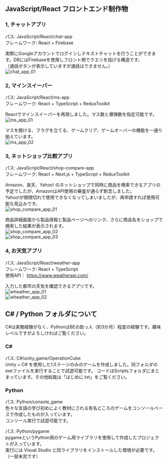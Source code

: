 ## JavaScript/React フロントエンド制作物  
  
### 1, チャットアプリ  
パス: JavaScript/React/chat-app  
フレームワーク: React + Firebase  
  
実際にGoogleアカウントでログインしテキストチャットを行うことができます。DBにはFirebaseを使用しフロント側でクエリを投げる構造です。  
（通話ボタンが表示していますが通話はできません。）  
![chat_app_01](others/readme_images/chat_app_01.png)  
  
  
### 2, マインスイーパー  
パス: JavaScript/React/ms-app  
フレームワーク: React + TypeScript + ReduxToolkit  
  
Reactでマインスイーパーを再現しました。マス数と爆弾数を指定可能です。  
![ms_app_01](others/readme_images/ms_app_01.png)  
  
マスを開ける、フラグを立てる、ゲームクリア、ゲームオーバーの機能を一通り揃えています。  
![ms_app_02](others/readme_images/ms_app_02.png)  
  
  
### 3, ネットショップ比較アプリ  
パス: JavaScript/React/shop-compare-app  
フレームワーク: React + Next.js + TypeScript + ReduxToolkit  
  
Amazon、楽天、Yahoo! のネットショップで同時に商品を検索できるアプリの予定でしたが、AmazonはAPI使用の審査が通らず断念しました。  
Yahoo!が期限切れで使用できなくなってしまいましたが、再申請すれば使用可能な見込みです。  
![shop_compare_app_01](others/readme_images/shop_compare_app_01.png)  
  
商品詳細画面から製品情報と製品ページへのリンク、さらに商品名をショップで検索した結果が表示されます。  
![shop_compare_app_02](others/readme_images/shop_compare_app_02.png)  
![shop_compare_app_03](others/readme_images/shop_compare_app_03.png)  
  
  
### 4, お天気アプリ  
パス: JavaScript/React/weather-app  
フレームワーク: React + TypeScript  
使用API： https://www.weatherapi.com/  
  
入力した都市の天気を確認できるアプリです。  
![wheather_app_01](others/readme_images/wheather_app_01.png)  
![wheather_app_02](others/readme_images/wheather_app_02.png)  
  
  
  
## C# / Python フォルダについて  
C#は実務経験がなく、PythonはBEの助っ人（約3か月）程度の経験です。趣味レベルですがよろしければご覧ください。 
   
### C#  
パス: C#/unity_game/OperationCube  
Unity + C# を使用した1ステージのみのゲームを作成しました。同フォルダのexeファイルを実行することで試遊可能です。
コードはScriptsフォルダにまとまっています。その他総裁は「はじめに.txt」をご覧ください。  
  
  
### Python  
パス: Python/console_game  
色々な言語の学び初めによく教材にされる有名どころのゲームをコンソールベースで作成したものが入っています。  
コンソール実行で試遊可能です。  
  
パス: Python/pygame  
pygameというPython用のゲーム用ライブラリを使用して作成したプロジェクトが入っています。  
実行には Visual Studio と同ライブラリをインストールした環境が必要です。（一部未完です）  
